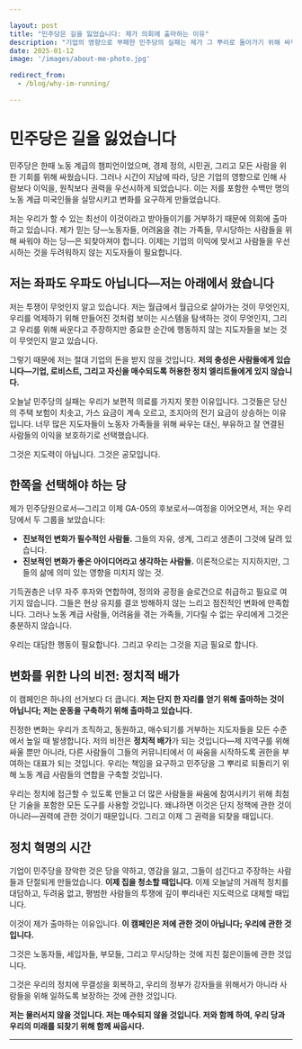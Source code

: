 ```yaml
---

layout: post  
title: "민주당은 길을 잃었습니다: 제가 의회에 출마하는 이유"  
description: "기업의 영향으로 부패한 민주당의 실패는 제가 그 뿌리로 돌아가기 위해 싸우도록 촉발했습니다."  
date: 2025-01-12  
image: '/images/about-me-photo.jpg'

redirect_from:  
  - /blog/why-im-running/

---
```


# 민주당은 길을 잃었습니다

민주당은 한때 노동 계급의 챔피언이었으며, 경제 정의, 시민권, 그리고 모든 사람을 위한 기회를 위해 싸웠습니다. 그러나 시간이 지남에 따라, 당은 기업의 영향으로 인해 사람보다 이익을, 원칙보다 권력을 우선시하게 되었습니다. 이는 저를 포함한 수백만 명의 노동 계급 미국인들을 실망시키고 변화를 요구하게 만들었습니다.

저는 우리가 할 수 있는 최선이 이것이라고 받아들이기를 거부하기 때문에 의회에 출마하고 있습니다. 제가 믿는 당—노동자들, 어려움을 겪는 가족들, 무시당하는 사람들을 위해 싸워야 하는 당—은 되찾아져야 합니다. 이제는 기업의 이익에 맞서고 사람들을 우선시하는 것을 두려워하지 않는 지도자들이 필요합니다.

## 저는 좌파도 우파도 아닙니다—저는 아래에서 왔습니다

저는 투쟁이 무엇인지 알고 있습니다. 저는 월급에서 월급으로 살아가는 것이 무엇인지, 우리를 억제하기 위해 만들어진 것처럼 보이는 시스템을 탐색하는 것이 무엇인지, 그리고 우리를 위해 싸운다고 주장하지만 중요한 순간에 행동하지 않는 지도자들을 보는 것이 무엇인지 알고 있습니다.

그렇기 때문에 저는 절대 기업의 돈을 받지 않을 것입니다. **저의 충성은 사람들에게 있습니다—기업, 로비스트, 그리고 자신을 매수되도록 허용한 정치 엘리트들에게 있지 않습니다.**

오늘날 민주당의 실패는 우리가 보편적 의료를 가지지 못한 이유입니다. 그것들은 당신의 주택 보험이 치솟고, 가스 요금이 계속 오르고, 조지아의 전기 요금이 상승하는 이유입니다. 너무 많은 지도자들이 노동자 가족들을 위해 싸우는 대신, 부유하고 잘 연결된 사람들의 이익을 보호하기로 선택했습니다.

그것은 지도력이 아닙니다. 그것은 공모입니다.

## 한쪽을 선택해야 하는 당

제가 민주당원으로서—그리고 이제 GA-05의 후보로서—여정을 이어오면서, 저는 우리 당에서 두 그룹을 보았습니다:

- **진보적인 변화가 필수적인 사람들.** 그들의 자유, 생계, 그리고 생존이 그것에 달려 있습니다.
- **진보적인 변화가 좋은 아이디어라고 생각하는 사람들.** 이론적으로는 지지하지만, 그들의 삶에 의미 있는 영향을 미치지 않는 것.

기득권층은 너무 자주 후자와 연합하여, 정의와 공정을 슬로건으로 취급하고 필요로 여기지 않습니다. 그들은 현상 유지를 결코 방해하지 않는 느리고 점진적인 변화에 만족합니다. 그러나 노동 계급 사람들, 어려움을 겪는 가족들, 기다릴 수 없는 우리에게 그것은 충분하지 않습니다.

우리는 대담한 행동이 필요합니다. 그리고 우리는 그것을 지금 필요로 합니다.

## 변화를 위한 나의 비전: 정치적 배가

이 캠페인은 하나의 선거보다 더 큽니다. **저는 단지 한 자리를 얻기 위해 출마하는 것이 아닙니다; 저는 운동을 구축하기 위해 출마하고 있습니다.**

진정한 변화는 우리가 조직하고, 동원하고, 매수되기를 거부하는 지도자들을 모든 수준에서 높일 때 발생합니다. 저의 비전은 **정치적 배가**가 되는 것입니다—제 지역구를 위해 싸울 뿐만 아니라, 다른 사람들이 그들의 커뮤니티에서 이 싸움을 시작하도록 권한을 부여하는 대표가 되는 것입니다. 우리는 책임을 요구하고 민주당을 그 뿌리로 되돌리기 위해 노동 계급 사람들의 연합을 구축할 것입니다.

우리는 정치에 접근할 수 있도록 만들고 더 많은 사람들을 싸움에 참여시키기 위해 최첨단 기술을 포함한 모든 도구를 사용할 것입니다. 왜냐하면 이것은 단지 정책에 관한 것이 아니라—권력에 관한 것이기 때문입니다. 그리고 이제 그 권력을 되찾을 때입니다.

## 정치 혁명의 시간

기업이 민주당을 장악한 것은 당을 약하고, 영감을 잃고, 그들이 섬긴다고 주장하는 사람들과 단절되게 만들었습니다. **이제 집을 청소할 때입니다.** 이제 오늘날의 거래적 정치를 대담하고, 두려움 없고, 평범한 사람들의 투쟁에 깊이 뿌리내린 지도력으로 대체할 때입니다.

이것이 제가 출마하는 이유입니다. **이 캠페인은 저에 관한 것이 아닙니다; 우리에 관한 것입니다.**

그것은 노동자들, 세입자들, 부모들, 그리고 무시당하는 것에 지친 젊은이들에 관한 것입니다.

그것은 우리의 정치에 무결성을 회복하고, 우리의 정부가 강자들을 위해서가 아니라 사람들을 위해 일하도록 보장하는 것에 관한 것입니다.

**저는 물러서지 않을 것입니다. 저는 매수되지 않을 것입니다. 저와 함께 하여, 우리 당과 우리의 미래를 되찾기 위해 함께 싸웁시다.**

--- 
